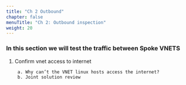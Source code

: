 ```yaml
---
title: "Ch 2 Outbound"
chapter: false
menuTitle: "Ch 2: Outbound inspection"
weight: 20
---
```


### In this section we will test the traffic between Spoke VNETS

1. Confirm vnet access to internet

		a. Why can’t the VNET linux hosts access the internet?
		b. Joint solution review 

